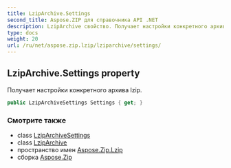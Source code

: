 ```yaml
---
title: LzipArchive.Settings
second_title: Aspose.ZIP для справочника API .NET
description: LzipArchive свойство. Получает настройки конкретного архива lzip.
type: docs
weight: 20
url: /ru/net/aspose.zip.lzip/lziparchive/settings/
---
```

## LzipArchive.Settings property

Получает настройки конкретного архива lzip.

```csharp
public LzipArchiveSettings Settings { get; }
```

### Смотрите также

* class [LzipArchiveSettings](../../lziparchivesettings/)
* class [LzipArchive](../)
* пространство имен [Aspose.Zip.Lzip](../../lziparchive/)
* сборка [Aspose.Zip](../../../)


